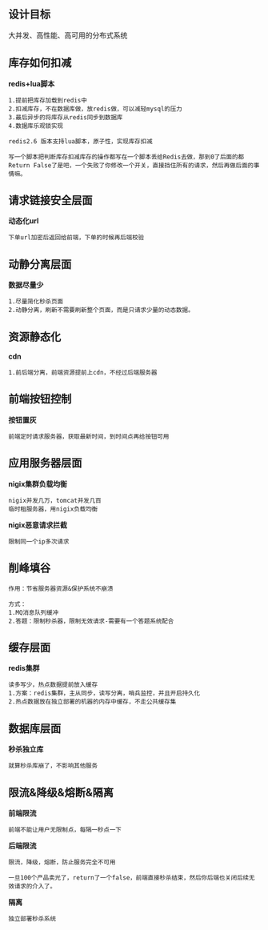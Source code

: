 ## 设计目标

大并发、高性能、高可用的分布式系统

## 库存如何扣减

**redis+lua脚本**

```
1.提前把库存加载到redis中
2.扣减库存，不在数据库做，放redis做，可以减轻mysql的压力
3.最后异步的将库存从redis同步到数据库
4.数据库乐观锁实现
```

```
redis2.6 版本支持lua脚本，原子性，实现库存扣减

写一个脚本把判断库存扣减库存的操作都写在一个脚本丢给Redis去做，那到0了后面的都Return False了是吧，一个失败了你修改一个开关，直接挡住所有的请求，然后再做后面的事情嘛。
```

## 请求链接安全层面

**动态化url**

```
下单url加密后返回给前端，下单的时候再后端校验
```

## 动静分离层面

**数据尽量少**

```
1.尽量简化秒杀页面
2.动静分离，刷新不需要刷新整个页面，而是只请求少量的动态数据。
```

## 资源静态化

**cdn**

```
1.前后端分离，前端资源提前上cdn，不经过后端服务器
```

## 前端按钮控制

**按钮置灰**

```
前端定时请求服务器，获取最新时间，到时间点再给按钮可用
```

## 应用服务器层面

**nigix集群负载均衡**

```
nigix并发几万，tomcat并发几百
临时租服务器，用nigix负载均衡
```

**nigix恶意请求拦截**

```
限制同一个ip多次请求
```

## 削峰填谷

```
作用：节省服务器资源&保护系统不崩溃

方式：
1.MQ消息队列缓冲
2.答题：限制秒杀器，限制无效请求-需要有一个答题系统配合
```

## 缓存层面

**redis集群**

```
读多写少，热点数据提前放入缓存
1.方案：redis集群，主从同步，读写分离，哨兵监控，并且开启持久化
2.热点数据放在独立部署的机器的内存中缓存，不走公共缓存集
```

## 数据库层面

**秒杀独立库**

```
就算秒杀库崩了，不影响其他服务
```

## 限流&降级&熔断&隔离

**前端限流**

```
前端不能让用户无限制点，每隔一秒点一下
```

**后端限流**

```
限流，降级，熔断，防止服务完全不可用

一旦100个产品卖光了，return了一个false，前端直接秒杀结束，然后你后端也关闭后续无效请求的介入了。
```

**隔离**

```
独立部署秒杀系统
```

